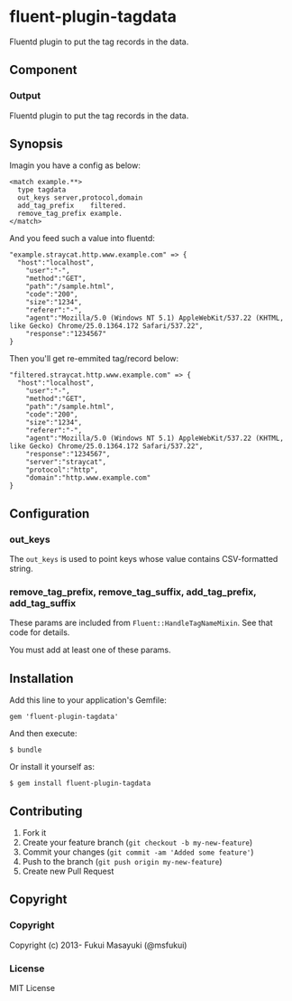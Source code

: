 # fluent-plugin-tagdata

Fluentd plugin to put the tag records in the data.

## Component

### Output

Fluentd plugin to put the tag records in the data.

## Synopsis

Imagin you have a config as below:

```
<match example.**>
  type tagdata
  out_keys server,protocol,domain
  add_tag_prefix    filtered.
  remove_tag_prefix example.
</match>
```

And you feed such a value into fluentd:

```
"example.straycat.http.www.example.com" => {
  "host":"localhost",
	"user":"-",
	"method":"GET",
	"path":"/sample.html",
	"code":"200",
	"size":"1234",
	"referer":"-",
	"agent":"Mozilla/5.0 (Windows NT 5.1) AppleWebKit/537.22 (KHTML, like Gecko) Chrome/25.0.1364.172 Safari/537.22",
	"response":"1234567"
}
```

Then you'll get re-emmited tag/record below:

```
"filtered.straycat.http.www.example.com" => {
  "host":"localhost",
	"user":"-",
	"method":"GET",
	"path":"/sample.html",
	"code":"200",
	"size":"1234",
	"referer":"-",
	"agent":"Mozilla/5.0 (Windows NT 5.1) AppleWebKit/537.22 (KHTML, like Gecko) Chrome/25.0.1364.172 Safari/537.22",
	"response":"1234567",
	"server":"straycat",
	"protocol":"http",
	"domain":"http.www.example.com"
}
```

## Configuration

### out_keys

The `out_keys` is used to point keys whose value contains CSV-formatted string.

### remove_tag_prefix, remove_tag_suffix, add_tag_prefix, add_tag_suffix

These params are included from `Fluent::HandleTagNameMixin`. See that code for details.

You must add at least one of these params.

## Installation

Add this line to your application's Gemfile:

    gem 'fluent-plugin-tagdata'

And then execute:

    $ bundle

Or install it yourself as:

    $ gem install fluent-plugin-tagdata

## Contributing

1. Fork it
2. Create your feature branch (`git checkout -b my-new-feature`)
3. Commit your changes (`git commit -am 'Added some feature'`)
4. Push to the branch (`git push origin my-new-feature`)
5. Create new Pull Request

## Copyright

### Copyright

Copyright (c) 2013- Fukui Masayuki (@msfukui)

### License

MIT License
